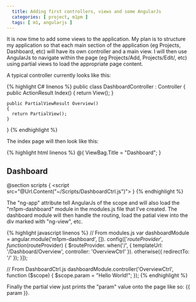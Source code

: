 ```yaml
---
  title: Adding first controllers, views and some AngularJs
  categories: [ project, m1pm ]
  tags: [ m1, angularjs ]
---
```

It is now time to add some views to the application. My plan is to structure my application so that each 
main section of the application (eg Projects, Dashboard, etc) will have its own controller and a main view. 
I will then use AngularJs to navigate within the page (eg Projects/Add, Projects/Edit/, etc) using partial views to load the appropriate page content.

A typical controller currently looks like this:

{% highlight C# linenos %}
  public class DashboardController : Controller
  {
    public ActionResult Index()
    {
      return View();
    }

    public PartialViewResult Overview()
    {
      return PartialView();
    }
  }
{% endhighlight %}

The index page will then look like this:

{% highlight html linenos %}
  @{
    ViewBag.Title = "Dashboard";
  }

  <div ng-app="m1pm-dashboard">
    <h2>Dashboard</h2>
    <div ng-view></div>
  </div>

  @section scripts {
    <script src="@Url.Content("~/Scripts/DashboardCtrl.js")"></script>
  }
{% endhighlight %}

The "ng-app" attribute tell AngularJs of the scope and will also load the "m1pm-dashboard" module in the modules.js file that I've created. 
The dashboard module will then handle the routing, load the patial view into the div marked with "ng-view", etc.

{% highlight javascript linenos %}
  // From modules.js
  var dashboardModule = angular.module('m1pm-dashboard', []).
  config(['$routeProvider', function ($routeProvider) {
    $routeProvider.
      when('/', { templateUrl: '/Dashboard/Overview', controller: 'OverviewCtrl' }).
      otherwise({ redirectTo: '/' });
  }]);

  // From DashboardCtrl.js
  dashboardModule.controller('OverviewCtrl', function ($scope) {
    $scope.param = "Hello World!";
  });
{% endhighlight %}

Finally the partial view just prints the "param" value onto the page like so: {{ param }}.


